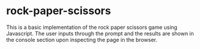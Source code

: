# rock-paper-scissors
This is a basic implementation of the rock paper scissors game using Javascript. The user inputs through the prompt and the results are shown in the console section upon inspecting the page in the browser.